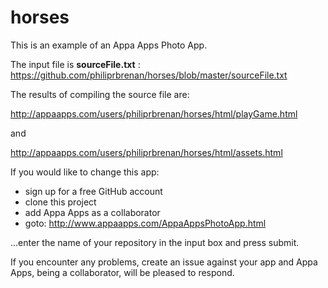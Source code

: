 # horses
This is an example of an Appa Apps Photo App.

The input file is **sourceFile.txt** :  https://github.com/philiprbrenan/horses/blob/master/sourceFile.txt

The results of compiling the source file are:

 http://appaapps.com/users/philiprbrenan/horses/html/playGame.html
 
and

http://appaapps.com/users/philiprbrenan/horses/html/assets.html

If you would like to change this app:

- sign up for a free GitHub account
- clone this project
- add Appa Apps as a collaborator
- goto: 
  http://www.appaapps.com/AppaAppsPhotoApp.html 

...enter the name of your repository in the input box and press submit.  

If you encounter any problems, create an issue against your app and Appa Apps, being a collaborator, will be pleased to respond.
